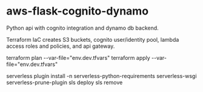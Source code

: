# aws-flask-cognito-dynamo
Python api with cognito integration and dynamo db backend.

Terraform IaC creates S3 buckets, cognito user/identity pool, lambda access roles and policies, and api gateway.

terraform plan --var-file="env.dev.tfvars" 
terraform apply --var-file="env.dev.tfvars"

serverless plugin install -n serverless-python-requirements serverless-wsgi serverless-prune-plugin
sls deploy
sls remove


